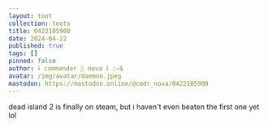 ```yaml
---
layout: toot
collection: toots
title: 0422105900
date: 2024-04-22
published: true
tags: []
pinned: false
author: ⸸ commander ░ nova ⸸ :~$
avatar: /img/avatar/daemon.jpeg
mastodon: https://mastodon.online/@cmdr_nova/0422105900
---
```


dead island 2 is finally on steam, but i haven't even beaten the first one yet lol
